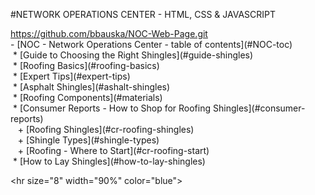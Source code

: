 #NETWORK OPERATIONS CENTER - HTML, CSS & JAVASCRIPT

https://github.com/bbauska/NOC-Web-Page.git  
\- \[NOC - Network Operations Center - table of contents\](#NOC-toc)  
 \* \[Guide to Choosing the Right Shingles\](#guide-shingles)  
 \* \[Roofing Basics\](#roofing-basics)  
 \* \[Expert Tips\](#expert-tips)  
 \* \[Asphalt Shingles\](#ashalt-shingles)  
 \* \[Roofing Components\](#materials)  
 \* \[Consumer Reports - How to Shop for Roofing Shingles\](#consumer-reports)  
   + \[Roofing Shingles\](#cr-roofing-shingles)  
   + \[Shingle Types\](#shingle-types)  
   + \[Roofing - Where to Start\](#cr-roofing-start)  
 \* \[How to Lay Shingles\](#how-to-lay-shingles)

\<hr size="8" width="90%" color="blue">
